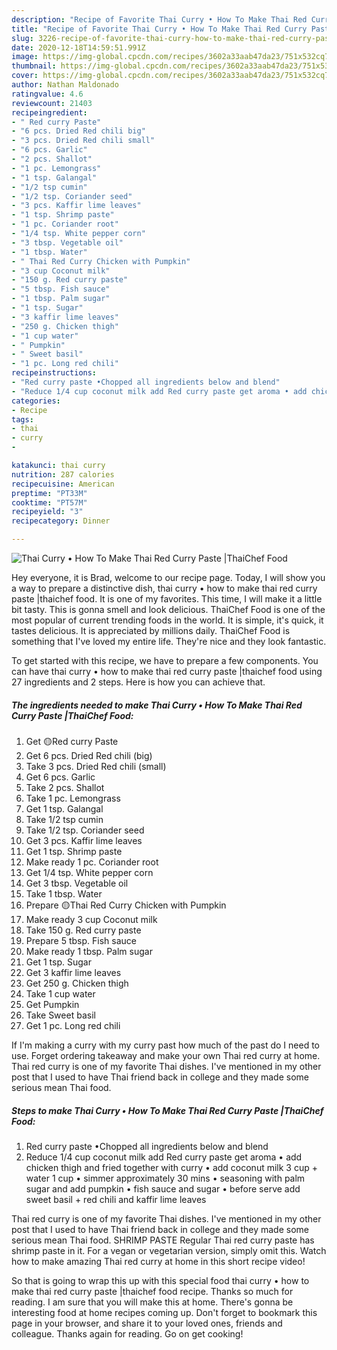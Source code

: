 ```yaml
---
description: "Recipe of Favorite Thai Curry • How To Make Thai Red Curry Paste |ThaiChef Food"
title: "Recipe of Favorite Thai Curry • How To Make Thai Red Curry Paste |ThaiChef Food"
slug: 3226-recipe-of-favorite-thai-curry-how-to-make-thai-red-curry-paste-thaichef-food
date: 2020-12-18T14:59:51.991Z
image: https://img-global.cpcdn.com/recipes/3602a33aab47da23/751x532cq70/thai-curry-•-how-to-make-thai-red-curry-paste-thaichef-food-recipe-main-photo.jpg
thumbnail: https://img-global.cpcdn.com/recipes/3602a33aab47da23/751x532cq70/thai-curry-•-how-to-make-thai-red-curry-paste-thaichef-food-recipe-main-photo.jpg
cover: https://img-global.cpcdn.com/recipes/3602a33aab47da23/751x532cq70/thai-curry-•-how-to-make-thai-red-curry-paste-thaichef-food-recipe-main-photo.jpg
author: Nathan Maldonado
ratingvalue: 4.6
reviewcount: 21403
recipeingredient:
- " Red curry Paste"
- "6 pcs. Dried Red chili big"
- "3 pcs. Dried Red chili small"
- "6 pcs. Garlic"
- "2 pcs. Shallot"
- "1 pc. Lemongrass"
- "1 tsp. Galangal"
- "1/2 tsp cumin"
- "1/2 tsp. Coriander seed"
- "3 pcs. Kaffir lime leaves"
- "1 tsp. Shrimp paste"
- "1 pc. Coriander root"
- "1/4 tsp. White pepper corn"
- "3 tbsp. Vegetable oil"
- "1 tbsp. Water"
- " Thai Red Curry Chicken with Pumpkin"
- "3 cup Coconut milk"
- "150 g. Red curry paste"
- "5 tbsp. Fish sauce"
- "1 tbsp. Palm sugar"
- "1 tsp. Sugar"
- "3 kaffir lime leaves"
- "250 g. Chicken thigh"
- "1 cup water"
- " Pumpkin"
- " Sweet basil"
- "1 pc. Long red chili"
recipeinstructions:
- "Red curry paste •Chopped all ingredients below and blend"
- "Reduce 1/4 cup coconut milk add Red curry paste get aroma • add chicken thigh and fried together with curry • add coconut milk 3 cup + water 1 cup • simmer approximately 30 mins • seasoning with palm sugar and add pumpkin • fish sauce and sugar • before serve add sweet basil + red chili and kaffir lime leaves"
categories:
- Recipe
tags:
- thai
- curry
- 

katakunci: thai curry  
nutrition: 287 calories
recipecuisine: American
preptime: "PT33M"
cooktime: "PT57M"
recipeyield: "3"
recipecategory: Dinner

---
```



![Thai Curry • How To Make Thai Red Curry Paste |ThaiChef Food](https://img-global.cpcdn.com/recipes/3602a33aab47da23/751x532cq70/thai-curry-•-how-to-make-thai-red-curry-paste-thaichef-food-recipe-main-photo.jpg)

Hey everyone, it is Brad, welcome to our recipe page. Today, I will show you a way to prepare a distinctive dish, thai curry • how to make thai red curry paste |thaichef food. It is one of my favorites. This time, I will make it a little bit tasty. This is gonna smell and look delicious.
ThaiChef Food is one of the most popular of current trending foods in the world. It is simple, it's quick, it tastes delicious. It is appreciated by millions daily. ThaiChef Food is something that I've loved my entire life. They're nice and they look fantastic.


To get started with this recipe, we have to prepare a few components. You can have thai curry • how to make thai red curry paste |thaichef food using 27 ingredients and 2 steps. Here is how you can achieve that.

<!--inarticleads1-->

##### The ingredients needed to make Thai Curry • How To Make Thai Red Curry Paste |ThaiChef Food:

1. Get  🟡Red curry Paste
1. Get 6 pcs. Dried Red chili (big)
1. Take 3 pcs. Dried Red chili (small)
1. Get 6 pcs. Garlic
1. Take 2 pcs. Shallot
1. Take 1 pc. Lemongrass
1. Get 1 tsp. Galangal
1. Take 1/2 tsp cumin
1. Take 1/2 tsp. Coriander seed
1. Get 3 pcs. Kaffir lime leaves
1. Get 1 tsp. Shrimp paste
1. Make ready 1 pc. Coriander root
1. Get 1/4 tsp. White pepper corn
1. Get 3 tbsp. Vegetable oil
1. Take 1 tbsp. Water
1. Prepare  🟡Thai Red Curry Chicken with Pumpkin
1. Make ready 3 cup Coconut milk
1. Take 150 g. Red curry paste
1. Prepare 5 tbsp. Fish sauce
1. Make ready 1 tbsp. Palm sugar
1. Get 1 tsp. Sugar
1. Get 3 kaffir lime leaves
1. Get 250 g. Chicken thigh
1. Take 1 cup water
1. Get  Pumpkin
1. Take  Sweet basil
1. Get 1 pc. Long red chili


If I&#39;m making a curry with my curry past how much of the past do I need to use. Forget ordering takeaway and make your own Thai red curry at home. Thai red curry is one of my favorite Thai dishes. I&#39;ve mentioned in my other post that I used to have Thai friend back in college and they made some serious mean Thai food. 

<!--inarticleads2-->

##### Steps to make Thai Curry • How To Make Thai Red Curry Paste |ThaiChef Food:

1. Red curry paste •Chopped all ingredients below and blend
1. Reduce 1/4 cup coconut milk add Red curry paste get aroma • add chicken thigh and fried together with curry • add coconut milk 3 cup + water 1 cup • simmer approximately 30 mins • seasoning with palm sugar and add pumpkin • fish sauce and sugar • before serve add sweet basil + red chili and kaffir lime leaves


Thai red curry is one of my favorite Thai dishes. I&#39;ve mentioned in my other post that I used to have Thai friend back in college and they made some serious mean Thai food. SHRIMP PASTE Regular Thai red curry paste has shrimp paste in it. For a vegan or vegetarian version, simply omit this. Watch how to make amazing Thai red curry at home in this short recipe video! 

So that is going to wrap this up with this special food thai curry • how to make thai red curry paste |thaichef food recipe. Thanks so much for reading. I am sure that you will make this at home. There's gonna be interesting food at home recipes coming up. Don't forget to bookmark this page in your browser, and share it to your loved ones, friends and colleague. Thanks again for reading. Go on get cooking!

